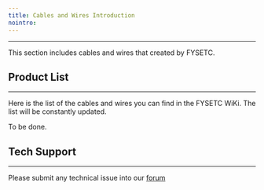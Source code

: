 ```yaml
---
title: Cables and Wires Introduction
nointro:
---
```


---
This section includes cables and wires that created by FYSETC.

## Product  List
---

Here is the list of the cables and wires you can find in the FYSETC WiKi. The list will be constantly updated.

To be done.

## Tech Support

---
Please submit any technical issue into our [forum](http://forum.fysetc.com/) 